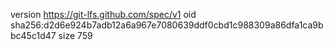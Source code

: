 version https://git-lfs.github.com/spec/v1
oid sha256:d2d6e924b7adb12a6a967e7080639ddf0cbd1c988309a86dfa1ca9bbc45c1d47
size 759
